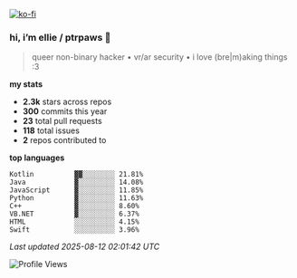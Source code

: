 [![ko-fi](https://ko-fi.com/img/githubbutton_sm.svg)](https://ko-fi.com/R6R1657BK)

### hi, i’m ellie / ptrpaws 🌸

> queer non-binary hacker • vr/ar security • i love (bre|m)aking things :3

**my stats**
- **2.3k** stars across repos
- **300** commits this year
- **23** total pull requests
- **118** total issues
- **2** repos contributed to

**top languages**
```
Kotlin          ▓▓░░░░░░░░ 21.81%
Java            ▓░░░░░░░░░ 14.08%
JavaScript      ▓░░░░░░░░░ 11.85%
Python          ▓░░░░░░░░░ 11.63%
C++             ▓░░░░░░░░░ 8.60%
VB.NET          ▓░░░░░░░░░ 6.37%
HTML            ░░░░░░░░░░ 4.15%
Swift           ░░░░░░░░░░ 3.96%
```

_Last updated 2025-08-12 02:01:42 UTC_

![Profile Views](https://komarev.com/ghpvc/?username=ptrpaws&color=grey)